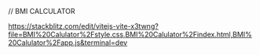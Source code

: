 // BMI CALCULATOR

https://stackblitz.com/edit/vitejs-vite-x3twng?file=BMI%20Calulator%2Fstyle.css,BMI%20Calulator%2Findex.html,BMI%20Calulator%2Fapp.js&terminal=dev


